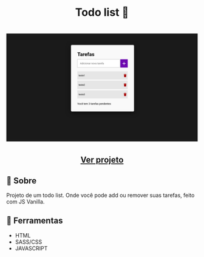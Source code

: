 <h1 align=" center"> 
    Todo list 📖
</h1>

<h1>
    <img src="todolist.png">
</h1>

<h2 align="center">
    <a href="https://matheusnlourenco.github.io/project-todolist-js/">Ver projeto</a>
</h2>
<h2>🚨 Sobre </h2>

Projeto de um todo list. Onde você pode add ou remover suas tarefas, feito com JS Vanilla.

<h2>🔨 Ferramentas </h2>

- HTML
- SASS/CSS
- JAVASCRIPT
